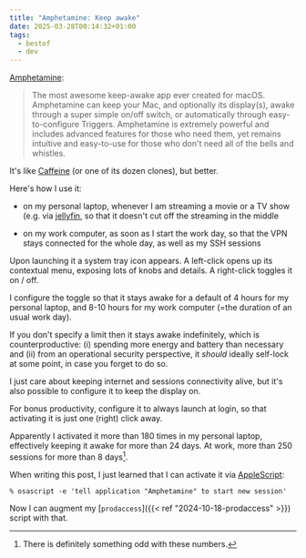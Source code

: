 ```yaml
---
title: "Amphetamine: Keep awake"
date: 2025-03-28T00:14:32+01:00
tags:
  - bestof
  - dev
---
```


[Amphetamine](https://apps.apple.com/us/app/amphetamine/id937984704?mt=12):

> The most awesome keep-awake app ever created for macOS. Amphetamine can keep
> your Mac, and optionally its display(s), awake through a super simple on/off
> switch, or automatically through easy-to-configure Triggers. Amphetamine is
> extremely powerful and includes advanced features for those who need them, yet
> remains intuitive and easy-to-use for those who don't need all of the bells
> and whistles.

It's like [Caffeine](https://www.caffeine-app.net/) (or one of its dozen
clones), but better.

Here's how I use it:

* on my personal laptop, whenever I am streaming a movie or a TV show (e.g. via
  [jellyfin](https://jellyfin.org/), so that it doesn't cut off the streaming in
  the middle

* on my work computer, as soon as I start the work day, so that the VPN stays
  connected for the whole day, as well as my SSH sessions

Upon launching it a system tray icon appears. A left-click opens up its
contextual menu, exposing lots of knobs and details. A right-click toggles it on
/ off.

I configure the toggle so that it stays awake for a default of 4 hours for my
personal laptop, and 8-10 hours for my work computer (=the duration of an usual
work day).

If you don't specify a limit then it stays awake indefinitely, which is
counterproductive: (i) spending more energy and battery than necessary and (ii)
from an operational security perspective, it _should_ ideally self-lock at some
point, in case you forget to do so.

I just care about keeping internet and sessions connectivity alive, but it's
also possible to configure it to keep the display on.

For bonus productivity, configure it to always launch at login, so that
activating it is just one (right) click away.

Apparently I activated it more than 180 times in my personal laptop, effectively
keeping it awake for more than 24 days. At work, more than 250 sessions for more
than 8 days[^1].

When writing this post, I just learned that I can activate it via
[AppleScript](https://developer.apple.com/library/archive/documentation/AppleScript/Conceptual/AppleScriptLangGuide/introduction/ASLR_intro.html):

```shell
% osascript -e 'tell application "Amphetamine" to start new session'
```

Now I can augment my [`prodaccess`]({{< ref "2024-10-18-prodaccess" >}}) script
with that.

[^1]: There is definitely something odd with these numbers.
